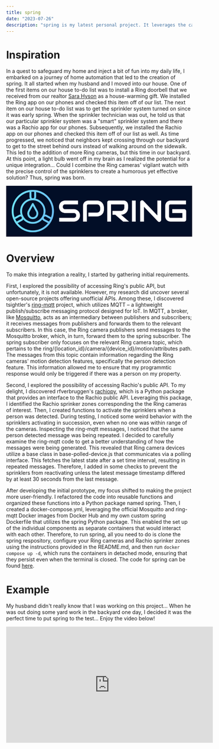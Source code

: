 ```yaml
---
title: spring
date: "2023-07-26"
description: "spring is my latest personal project. It leverages the capabilities of Ring cameras and Rachio sprinklers to orchestrate a hilarious collaboration between surveillance and irrigation systems. I'll discuss spring in further detail in this blog post."
---
```


# Inspiration

In a quest to safeguard my home and inject a bit of fun into my daily life, I embarked on a journey of home automation that led to the creation of spring. It all started when my husband and I moved into our house. One of the first items on our house to-do list was to install a Ring doorbell that we received from our realtor [Sara Hyson](https://www.homes.com/real-estate-agents/sara-hyson/c6pevke/) as a house-warming gift. We installed the Ring app on our phones and checked this item off of our list. The next item on our house to-do list was to get the sprinkler system turned on since it was early spring. When the sprinkler technician was out, he told us that our particular sprinkler system was a "smart" sprinkler system and there was a Rachio app for our phones. Subsequently, we installed the Rachio app on our phones and checked this item off of our list as well. As time progressed, we noticed that neighbors kept crossing through our backyard to get to the street behind ours instead of walking around on the sidewalk. This led to the addition of more Ring cameras, but this time in our backyard. At this point, a light bulb went off in my brain as I realized the potential for a unique integration... Could I combine the Ring cameras' vigilant watch with the precise control of the sprinklers to create a humorous yet effective solution? Thus, spring was born.

![](spring-logo.png)

# Overview

To make this integration a reality, I started by gathering initial requirements.

First, I explored the possibility of accessing Ring's public API, but unfortunately, it is not available. However, my research did uncover several open-source projects offering unofficial APIs. Among these, I discovered tsightler's [ring-mqtt](https://github.com/tsightler/ring-mqtt) project, which utilizes MQTT – a lightweight publish/subscribe messaging protocol designed for IoT. In MQTT, a broker, like [Mosquitto](https://mosquitto.org/), acts as an intermediary between publishers and subscribers; it receives messages from publishers and forwards them to the relevant subscribers. In this case, the Ring camera publishers send messages to the Mosquitto broker, which, in turn, forward them to the spring subscriber. The spring subscriber only focuses on the relevant Ring camera topic, which pertains to the ring/{location_id}/camera/{device_id}/motion/attributes path. The messages from this topic contain information regarding the Ring cameras' motion detection features, specifically the person detection feature. This information allowed me to ensure that my programmtic response would only be triggered if there was a person on my property.

Second, I explored the possibility of accessing Rachio's public API. To my delight, I discovered rfverbruggen's [rachiopy](https://rachiopy.readthedocs.io/en/latest/), which is a Python package that provides an interface to the Rachio public API. Leveraging this package, I identified the Rachio sprinker zones corresponding the the Ring cameras of interest. Then, I created functions to activate the sprinklers when a person was detected. During testing, I noticed some weird behavior with the sprinklers activating in succession, even when no one was within range of the cameras. Inspecting the ring-mqtt messages, I noticed that the same person detected message was being repeated. I decided to carefully examine the ring-mqtt code to get a better understanding of how the messages were being generated. This revealed that Ring camera devices utilize a base class in base-polled-device.js that communicates via a polling interface. This fetches the latest state after a set time interval, resulting in repeated messages. Therefore, I added in some checks to prevent the sprinklers from reactivating unless the latest message timestamp differed by at least 30 seconds from the last message.

After developing the initial prototype, my focus shifted to making the project more user-friendly. I refactored the code into reusable functions and organized these functions into a Python package named spring. Then, I created a docker-compose.yml, leveraging the official Mosquitto and ring-mqtt Docker images from Docker Hub and my own custom spring Dockerfile that utilizes the spring Python package. This enabled the set up of the individual components as separate containers that would interact with each other. Therefore, to run spring, all you need to do is clone the spring respository, configure your Ring cameras and Rachio sprinker zones using the instructions provided in the README.md, and then run `docker compose up -d`, which runs the containers in detached mode, ensuring that they persist even when the terminal is closed. The code for spring can be found [here](https://github.com/mgibbs1259/spring/tree/main).

# Example

My husband didn't really know that I was working on this project... When he was out doing some yard work in the backyard one day, I decided it was the perfect time to put spring to the test... Enjoy the video below!

<iframe width="560" height="315"  src="https://www.youtube.com/embed/dbiAgqJLSO0" frameborder="0" allowfullscreen></iframe>
